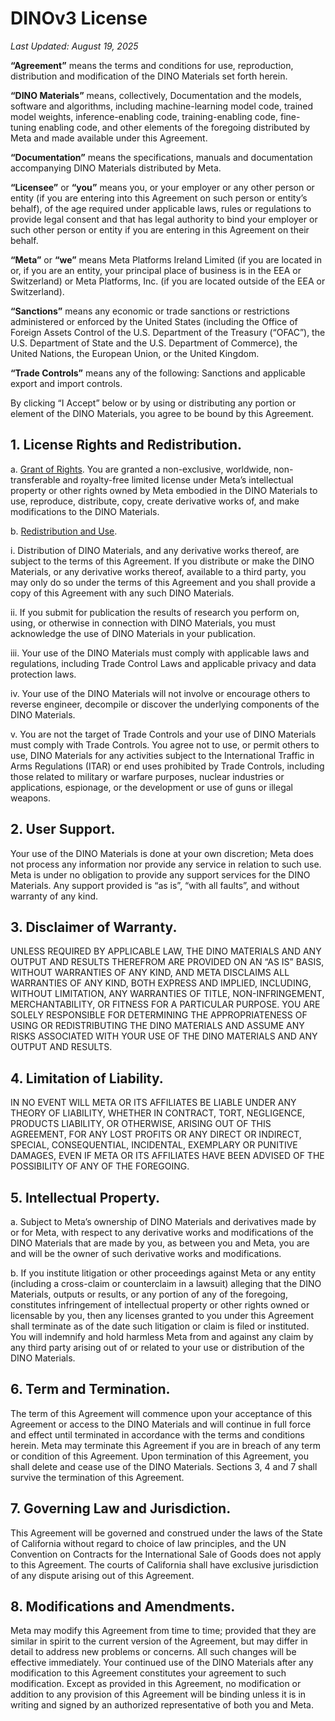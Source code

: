 # DINOv3 License

*Last Updated: August 19, 2025*

**“Agreement”** means the terms and conditions for use, reproduction, distribution and modification of the DINO Materials set forth herein.

**“DINO Materials”** means, collectively, Documentation and the models, software and algorithms, including machine-learning model code, trained model weights, inference-enabling code, training-enabling code, fine-tuning enabling code, and other elements of the foregoing distributed by Meta and made available under this Agreement.

**“Documentation”** means the specifications, manuals and documentation accompanying
DINO Materials distributed by Meta.

**“Licensee”** or **“you”** means you, or your employer or any other person or entity (if you are entering into this Agreement on such person or entity’s behalf), of the age required under applicable laws, rules or regulations to provide legal consent and that has legal authority to bind your employer or such other person or entity if you are entering in this Agreement on their behalf.

**“Meta”** or **“we”** means Meta Platforms Ireland Limited (if you are located in or, if you are an entity, your principal place of business is in the EEA or Switzerland) or Meta Platforms, Inc. (if you are located outside of the EEA or Switzerland).

**“Sanctions”** means any economic or trade sanctions or restrictions administered or enforced by the United States (including the Office of Foreign Assets Control of the U.S. Department of the Treasury (“OFAC”), the U.S. Department of State and the U.S. Department of Commerce), the United Nations, the European Union, or the United Kingdom.

**“Trade Controls”** means any of the following: Sanctions and applicable export and import controls.

By clicking “I Accept” below or by using or distributing any portion or element of the DINO Materials, you agree to be bound by this Agreement.

## 1. License Rights and Redistribution.

a. <ins>Grant of Rights</ins>. You are granted a non-exclusive, worldwide, non-transferable and royalty-free limited license under Meta’s intellectual property or other rights owned by Meta embodied in the DINO Materials to use, reproduce, distribute, copy, create derivative works of, and make modifications to the DINO Materials.

b. <ins>Redistribution and Use</ins>.

i. Distribution of DINO Materials, and any derivative works thereof, are subject to the terms of this Agreement. If you distribute or make the DINO Materials, or any derivative works thereof, available to a third party, you may only do so under the terms of this Agreement and you shall provide a copy of this Agreement with any such DINO Materials.

ii.  If you submit for publication the results of research you perform on, using, or otherwise in connection with DINO Materials, you must acknowledge the use of DINO Materials in your publication.

iii. Your use of the DINO Materials must comply with applicable laws and regulations, including Trade Control Laws and applicable privacy and data protection laws.

iv. Your use of the DINO Materials will not involve or encourage others to reverse engineer, decompile or discover the underlying components of the DINO Materials.

v. You are not the target of Trade Controls and your use of DINO Materials must comply with Trade Controls. You agree not to use, or permit others to use, DINO Materials for any activities subject to the International Traffic in Arms Regulations (ITAR) or end uses prohibited by Trade Controls, including those related to military or warfare purposes, nuclear industries or applications, espionage, or the development or use of guns or illegal weapons.

## 2. User Support.

Your use of the DINO Materials is done at your own discretion; Meta does not process any information nor provide any service in relation to such use.  Meta is under no obligation to provide any support services for the DINO Materials. Any support provided is “as is”, “with all faults”, and without warranty of any kind.

## 3. Disclaimer of Warranty.

UNLESS REQUIRED BY APPLICABLE LAW, THE DINO MATERIALS AND ANY OUTPUT AND RESULTS THEREFROM ARE PROVIDED ON AN “AS IS” BASIS, WITHOUT WARRANTIES OF ANY KIND, AND META DISCLAIMS ALL WARRANTIES OF ANY KIND, BOTH EXPRESS AND IMPLIED, INCLUDING, WITHOUT LIMITATION, ANY WARRANTIES OF TITLE, NON-INFRINGEMENT, MERCHANTABILITY, OR FITNESS FOR A PARTICULAR PURPOSE. YOU ARE SOLELY RESPONSIBLE FOR DETERMINING THE APPROPRIATENESS OF USING OR REDISTRIBUTING THE DINO MATERIALS AND ASSUME ANY RISKS ASSOCIATED WITH YOUR USE OF THE DINO MATERIALS AND ANY OUTPUT AND RESULTS.

## 4. Limitation of Liability.

IN NO EVENT WILL META OR ITS AFFILIATES BE LIABLE UNDER ANY THEORY OF LIABILITY, WHETHER IN CONTRACT, TORT, NEGLIGENCE, PRODUCTS LIABILITY, OR OTHERWISE, ARISING OUT OF THIS AGREEMENT, FOR ANY LOST PROFITS OR ANY DIRECT OR INDIRECT, SPECIAL, CONSEQUENTIAL, INCIDENTAL, EXEMPLARY OR PUNITIVE DAMAGES, EVEN IF META OR ITS AFFILIATES HAVE BEEN ADVISED OF THE POSSIBILITY OF ANY OF THE FOREGOING.

## 5. Intellectual Property.

a. Subject to Meta’s ownership of DINO Materials and derivatives made by or for Meta, with respect to any derivative works and modifications of the DINO Materials that are made by you, as between you and Meta, you are and will be the owner of such derivative works and modifications.

b. If you institute litigation or other proceedings against Meta or any entity (including a cross-claim or counterclaim in a lawsuit) alleging that the DINO Materials, outputs or results, or any portion of any of the foregoing, constitutes infringement of intellectual property or other rights owned or licensable by you, then any licenses granted to you under this Agreement shall terminate as of the date such litigation or claim is filed or instituted. You will indemnify and hold harmless Meta from and against any claim by any third party arising out of or related to your use or distribution of the DINO Materials.

## 6. Term and Termination.

The term of this Agreement will commence upon your acceptance of this Agreement or access to the DINO Materials and will continue in full force and effect until terminated in accordance with the terms and conditions herein. Meta may terminate this Agreement if you are in breach of any term or condition of this Agreement. Upon termination of this Agreement, you shall delete and cease use of the DINO Materials. Sections 3, 4 and 7 shall survive the termination of this Agreement.

## 7. Governing Law and Jurisdiction.

This Agreement will be governed and construed under the laws of the State of California without regard to choice of law principles, and the UN Convention on Contracts for the International Sale of Goods does not apply to this Agreement. The courts of California shall have exclusive jurisdiction of any dispute arising out of this Agreement.

## 8. Modifications and Amendments.

Meta may modify this Agreement from time to time; provided that they are similar in spirit to the current version of the Agreement, but may differ in detail to address new problems or concerns. All such changes will be effective immediately. Your continued use of the DINO Materials after any modification to this Agreement constitutes your agreement to such modification. Except as provided in this Agreement, no modification or addition to any provision of this Agreement will be binding unless it is in writing and signed by an authorized representative of both you and Meta.

